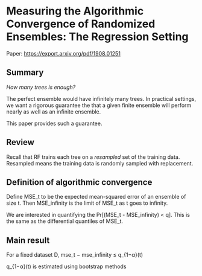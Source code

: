 # Measuring the Algorithmic Convergence of Randomized Ensembles: The Regression Setting
Paper: https://export.arxiv.org/pdf/1908.01251

## Summary

*How many trees is enough?* 

The perfect ensemble would have infinitely many trees. In practical settings, we want a rigorous guarantee the that a given finite ensemble will perform nearly as well as an infinite ensemble.

This paper provides such a guarantee.


## Review

Recall that RF trains each tree on a *resampled* set of the training data. 
Resampled means the training data is randomly sampled with replacement.


## Definition of algorithmic convergence

Define MSE_t to be the expected mean-squared error of an ensemble of size t. Then MSE_infinity is the limit of MSE_t as t goes to infinity.

We are interested in quantifying the Pr[(MSE_t - MSE_infinity) < q]. This is the same as the differential quantiles of MSE_t.


## Main result

For a fixed dataset D, mse_t − mse_infinity ≤ q_{1−α}(t)

q_{1−α}(t) is estimated using bootstrap methods
